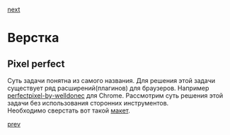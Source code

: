 <a href="05.md">next</a>

<h1>Верстка</h1>
<h2>Pixel perfect</h2>

<div>
Суть задачи понятна из самого названия. Для решения этой задачи существует ряд расширений(плагинов) для браузеров.
Например <a href="https://chrome.google.com/webstore/detail/perfectpixel-by-welldonec/dkaagdgjmgdmbnecmcefdhjekcoceebi">perfectpixel-by-welldonec</a> для Chrome.
Рассмотрим суть решения этой задачи без использования сторонних инструментов.
</div>

<div>
Необходимо сверстать вот такой <a href="data/подложка_макет.png">макет</a>.
</div>

<a href="03.md">prev</a>
